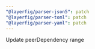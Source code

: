 ```yaml
---
"@layerfig/parser-json5": patch
"@layerfig/parser-toml": patch
"@layerfig/parser-yaml": patch
---
```


Update peerDependency range
